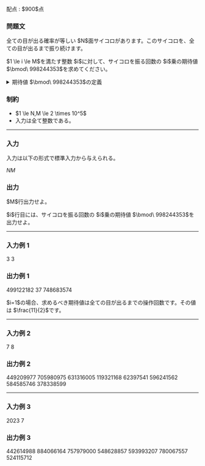 
<div>

<span>

<span>

<p>
配点 : $900$点
</p>

<div>

<section>

### **問題文**

<p>
全ての目が出る確率が等しい $N$面サイコロがあります。このサイコロを、全ての目が出るまで振り続けます。
</p>

<p>
$1 \le i \le M$を満たす整数 $i$に対して、サイコロを振る回数の $i$乗の期待値 $\bmod\ 998244353$を求めてください。
</p>

<details>

<summary>
期待値 $\bmod\ 998244353$の定義
    
</summary>

<p>
求める期待値は必ず有理数になることが証明できます。また、この問題の制約のもとでは、その値を既約分数 $\frac{P}{Q}$で表した時、$Q \neq 0 \pmod{998244353}$となることも証明できます。よって、$R \times Q = P \pmod{998244353},0 \le R < 998244353$を満たす整数 $R$が一意に定まります。この $R$を答えてください。
    
</p>

</details>

</section>

</div>

<div>

<section>

### **制約**

<ul>

<li>
$1 \le N,M \le 2 \times 10^5$
</li>

<li>
入力は全て整数である。
</li>

</ul>

</section>

</div>

---

<div>

<div>

<section>

### **入力**

<p>
入力は以下の形式で標準入力から与えられる。
</p>

<div>

$N$$M$
</div>

</section>

</div>

<div>

<section>

### **出力**

<p>
$M$行出力せよ。
</p>

<p>
$i$行目には、サイコロを振る回数の $i$乗の期待値 $\bmod\ 998244353$を出力せよ。
</p>

</section>

</div>

</div>

---

<div>

<section>

### **入力例 1**

<div>

3 3

</div>

</section>

</div>

<div>

<section>

### **出力例 1**

<div>

499122182
37
748683574

</div>

<p>
$i=1$の場合、求めるべき期待値は全ての目が出るまでの操作回数です。その値は $\frac{11}{2}$です。
</p>

</section>

</div>

---

<div>

<section>

### **入力例 2**

<div>

7 8

</div>

</section>

</div>

<div>

<section>

### **出力例 2**

<div>

449209977
705980975
631316005
119321168
62397541
596241562
584585746
378338599

</div>

</section>

</div>

---

<div>

<section>

### **入力例 3**

<div>

2023 7

</div>

</section>

</div>

<div>

<section>

### **出力例 3**

<div>

442614988
884066164
757979000
548628857
593993207
780067557
524115712

</div>

</section>

</div>

</span>

</span>

</div>
